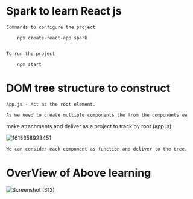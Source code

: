 # Spark to learn React js 

    Commands to configure the project 

        npx create-react-app spark


    To run the project

        npm start


# DOM tree structure to construct 

    App.js - Act as the root element.

    As we need to create multiple components the from the components we 
make attachments and deliver as a project to track by root (app.js).

![1615358923451](https://github.com/NithinU2802/React-JS/assets/106614289/cbe066ba-5a66-4857-8b56-d6c46df304ef)

    We can consider each component as function and deliver to the tree.

# OverView of Above learning

![Screenshot (312)](https://github.com/NithinU2802/React-JS/assets/106614289/f5f9fe5c-1857-416f-8b1d-ceaf1712db3d)

